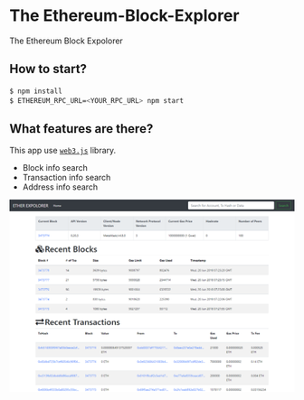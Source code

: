 # The Ethereum-Block-Explorer
The Ethereum Block Expolorer

## How to start?
```bash
$ npm install
$ ETHEREUM_RPC_URL=<YOUR_RPC_URL> npm start
```

## What features are there?
This app use [`web3.js`](https://github.com/ethereum/web3.js/) library.

* Block info search 
* Transaction info search 
* Address info search 

![](screenshot.png)